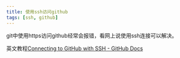```yaml
---
title: 使用ssh访问github
tags: [ssh, github]
---
```


git中使用https访问github经常会报错，看网上说使用ssh连接可以解决。

英文教程[Connecting to GitHub with SSH - GitHub Docs](https://docs.github.com/en/github/authenticating-to-github/connecting-to-github-with-ssh)

